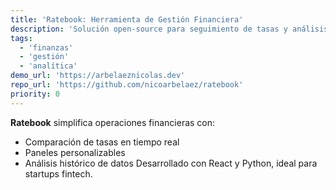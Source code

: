 ```yaml
---
title: 'Ratebook: Herramienta de Gestión Financiera'
description: 'Solución open-source para seguimiento de tasas y análisis financiero'
tags:
  - 'finanzas'
  - 'gestión'
  - 'analítica'
demo_url: 'https://arbelaeznicolas.dev'
repo_url: 'https://github.com/nicoarbelaez/ratebook'
priority: 0
---
```


**Ratebook** simplifica operaciones financieras con:

- Comparación de tasas en tiempo real
- Paneles personalizables
- Análisis histórico de datos
  Desarrollado con React y Python, ideal para startups fintech.
